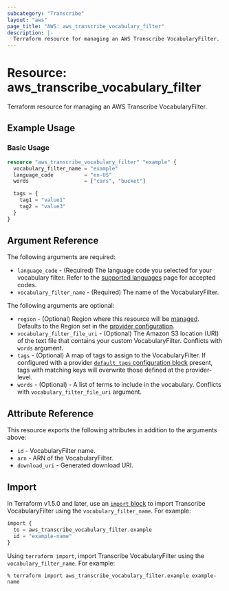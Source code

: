 ```yaml
---
subcategory: "Transcribe"
layout: "aws"
page_title: "AWS: aws_transcribe_vocabulary_filter"
description: |-
  Terraform resource for managing an AWS Transcribe VocabularyFilter.
---
```


# Resource: aws_transcribe_vocabulary_filter

Terraform resource for managing an AWS Transcribe VocabularyFilter.

## Example Usage

### Basic Usage

```terraform
resource "aws_transcribe_vocabulary_filter" "example" {
  vocabulary_filter_name = "example"
  language_code          = "en-US"
  words                  = ["cars", "bucket"]

  tags = {
    tag1 = "value1"
    tag2 = "value3"
  }
}
```

## Argument Reference

The following arguments are required:

* `language_code` - (Required) The language code you selected for your vocabulary filter. Refer to the [supported languages](https://docs.aws.amazon.com/transcribe/latest/dg/supported-languages.html) page for accepted codes.
* `vocabulary_filter_name` - (Required) The name of the VocabularyFilter.

The following arguments are optional:

* `region` - (Optional) Region where this resource will be [managed](https://docs.aws.amazon.com/general/latest/gr/rande.html#regional-endpoints). Defaults to the Region set in the [provider configuration](https://registry.terraform.io/providers/hashicorp/aws/latest/docs#aws-configuration-reference).
* `vocabulary_filter_file_uri` - (Optional) The Amazon S3 location (URI) of the text file that contains your custom VocabularyFilter. Conflicts with `words` argument.
* `tags` - (Optional) A map of tags to assign to the VocabularyFilter. If configured with a provider [`default_tags` configuration block](https://registry.terraform.io/providers/hashicorp/aws/latest/docs#default_tags-configuration-block) present, tags with matching keys will overwrite those defined at the provider-level.
* `words` - (Optional) - A list of terms to include in the vocabulary. Conflicts with `vocabulary_filter_file_uri` argument.

## Attribute Reference

This resource exports the following attributes in addition to the arguments above:

* `id` - VocabularyFilter name.
* `arn` - ARN of the VocabularyFilter.
* `download_uri` - Generated download URI.

## Import

In Terraform v1.5.0 and later, use an [`import` block](https://developer.hashicorp.com/terraform/language/import) to import Transcribe VocabularyFilter using the `vocabulary_filter_name`. For example:

```terraform
import {
  to = aws_transcribe_vocabulary_filter.example
  id = "example-name"
}
```

Using `terraform import`, import Transcribe VocabularyFilter using the `vocabulary_filter_name`. For example:

```console
% terraform import aws_transcribe_vocabulary_filter.example example-name
```

